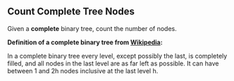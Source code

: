 ## Count Complete Tree Nodes

Given a **complete** binary tree, count the number of nodes.

**Definition of a complete binary tree from [Wikipedia](http://en.wikipedia.org/wiki/Binary_tree#Types_of_binary_trees):**

In a complete binary tree every level, except possibly the last, is completely filled, and all nodes in the last level are as far left as possible. It can have between 1 and 2h nodes inclusive at the last level h.